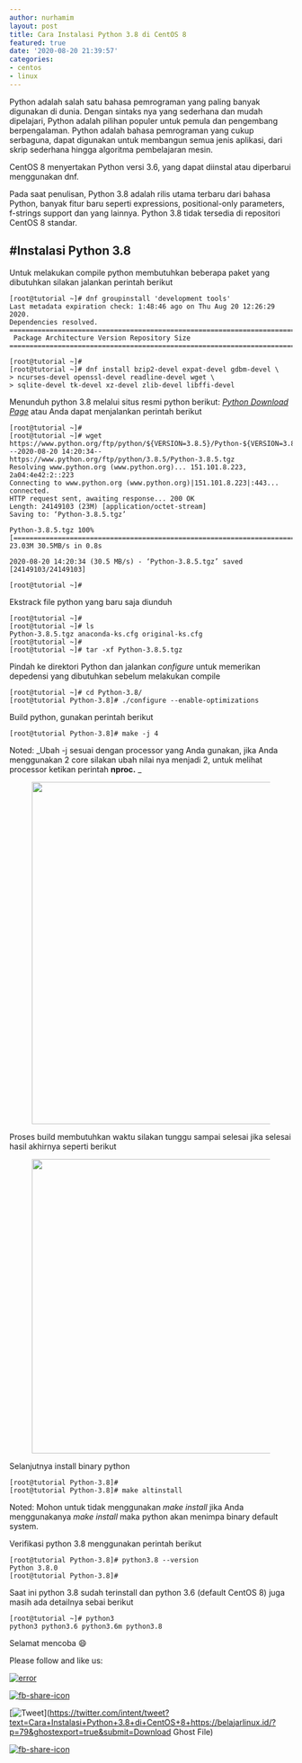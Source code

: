 ```yaml
---
author: nurhamim
layout: post
title: Cara Instalasi Python 3.8 di CentOS 8
featured: true
date: '2020-08-20 21:39:57'
categories:
- centos
- linux
---
```


Python adalah salah satu bahasa pemrograman yang paling banyak digunakan di dunia. Dengan sintaks nya yang sederhana dan mudah dipelajari, Python adalah pilihan populer untuk pemula dan pengembang berpengalaman. Python adalah bahasa pemrograman yang cukup serbaguna, dapat digunakan untuk membangun semua jenis aplikasi, dari skrip sederhana hingga algoritma pembelajaran mesin.

CentOS 8 menyertakan Python versi 3.6, yang dapat diinstal atau diperbarui menggunakan dnf.

Pada saat penulisan, Python 3.8 adalah rilis utama terbaru dari bahasa Python, banyak fitur baru seperti expressions, positional-only parameters, f-strings support dan yang lainnya. Python 3.8 tidak tersedia di repositori CentOS 8 standar.

## #Instalasi Python 3.8

Untuk melakukan compile python membutuhkan beberapa paket yang dibutuhkan silakan jalankan perintah berikut

    [root@tutorial ~]# dnf groupinstall 'development tools'
    Last metadata expiration check: 1:48:46 ago on Thu Aug 20 12:26:29 2020.
    Dependencies resolved.
    ========================================================================================================================
     Package Architecture Version Repository Size
    ========================================================================================================================

    [root@tutorial ~]#
    [root@tutorial ~]# dnf install bzip2-devel expat-devel gdbm-devel \
    > ncurses-devel openssl-devel readline-devel wget \
    > sqlite-devel tk-devel xz-devel zlib-devel libffi-devel

Menunduh python 3.8 melalui situs resmi python berikut: _[Python Download Page](https://www.python.org/downloads/source/)_ atau Anda dapat menjalankan perintah berikut

    [root@tutorial ~]#
    [root@tutorial ~]# wget https://www.python.org/ftp/python/${VERSION=3.8.5}/Python-${VERSION=3.8.5}.tgz
    --2020-08-20 14:20:34-- https://www.python.org/ftp/python/3.8.5/Python-3.8.5.tgz
    Resolving www.python.org (www.python.org)... 151.101.8.223, 2a04:4e42:2::223
    Connecting to www.python.org (www.python.org)|151.101.8.223|:443... connected.
    HTTP request sent, awaiting response... 200 OK
    Length: 24149103 (23M) [application/octet-stream]
    Saving to: ‘Python-3.8.5.tgz’
    
    Python-3.8.5.tgz 100%[======================================================================>] 23.03M 30.5MB/s in 0.8s
    
    2020-08-20 14:20:34 (30.5 MB/s) - ‘Python-3.8.5.tgz’ saved [24149103/24149103]
    
    [root@tutorial ~]#

Ekstrack file python yang baru saja diunduh

    [root@tutorial ~]#
    [root@tutorial ~]# ls
    Python-3.8.5.tgz anaconda-ks.cfg original-ks.cfg
    [root@tutorial ~]#
    [root@tutorial ~]# tar -xf Python-3.8.5.tgz

Pindah ke direktori Python dan jalankan _configure_ untuk memerikan depedensi yang dibutuhkan sebelum melakukan compile

    [root@tutorial ~]# cd Python-3.8/
    [root@tutorial Python-3.8]# ./configure --enable-optimizations

Build python, gunakan perintah berikut

    [root@tutorial Python-3.8]# make -j 4

Noted: _Ubah -j sesuai dengan processor yang Anda gunakan, jika Anda menggunakan 2 core silakan ubah nilai nya menjadi 2, untuk melihat processor ketikan perintah **nproc.** _

<figure class="wp-block-image size-large"><img loading="lazy" width="1024" height="609" src="/content/images/wordpress/2020/08/image-13-1024x609.png" alt="" class="wp-image-82" srcset="/content/images/wordpress/2020/08/image-13-1024x609.png 1024w, /content/images/wordpress/2020/08/image-13-300x178.png 300w, /content/images/wordpress/2020/08/image-13-768x457.png 768w, /content/images/wordpress/2020/08/image-13.png 1083w" sizes="(max-width: 1024px) 100vw, 1024px"></figure>

Proses build membutuhkan waktu silakan tunggu sampai selesai jika selesai hasil akhirnya seperti berikut

<figure class="wp-block-image size-large"><img loading="lazy" width="1024" height="524" src="/content/images/wordpress/2020/08/image-14-1024x524.png" alt="" class="wp-image-83" srcset="/content/images/wordpress/2020/08/image-14-1024x524.png 1024w, /content/images/wordpress/2020/08/image-14-300x153.png 300w, /content/images/wordpress/2020/08/image-14-768x393.png 768w, /content/images/wordpress/2020/08/image-14.png 1359w" sizes="(max-width: 1024px) 100vw, 1024px"></figure>

Selanjutnya install binary python

    [root@tutorial Python-3.8]#
    [root@tutorial Python-3.8]# make altinstall

Noted: Mohon untuk tidak menggunakan _make install_ jika Anda menggunakanya _make install_ maka python akan menimpa binary default system.

Verifikasi python 3.8 menggunakan perintah berikut

    [root@tutorial Python-3.8]# python3.8 --version
    Python 3.8.0
    [root@tutorial Python-3.8]#

Saat ini python 3.8 sudah terinstall dan python 3.6 (default CentOS 8) juga masih ada detailnya sebai berikut

    [root@tutorial ~]# python3
    python3 python3.6 python3.6m python3.8

Selamat mencoba 😄

Please follow and like us:

[![error](/wp-content/plugins/ultimate-social-media-icons/images/follow_subscribe.png)](https://api.follow.it/widgets/icon/VHc3d1lpVGdwRnE5QnV0eERCNUx5RCtvTTVoUkNYS3NNRmd5eVhlQW9tNXRHS3VTbGh6Y0NybkRJRS8zSGpjRDVZb1ZGMlNTSEpJYUpuZzZqNzdnd3VSN3dwM2VlQTF6ejJEaGV5UGRUbnlEcHFNd3luYTV4ZTZtUGowVWI2Q2x8M2kzdnBEeUIrUk5xOFI5TXZ3cHF3bFNQRkRJSGhUNGdrRFd0TlNtdE1OWT0=/OA==/)

[![fb-share-icon](/wp-content/plugins/ultimate-social-media-icons/images/visit_icons/fbshare_bck.png "Facebook Share")](https://www.facebook.com/sharer/sharer.php?u=https%3A%2F%2Fbelajarlinux.id%2F%3Fp%3D79%26ghostexport%3Dtrue%26submit%3DDownload+Ghost+File)

[![Tweet](/wp-content/plugins/ultimate-social-media-icons/images/visit_icons/en_US_Tweet.svg "Tweet")](https://twitter.com/intent/tweet?text=Cara+Instalasi+Python+3.8+di+CentOS+8+https://belajarlinux.id/?p=79&ghostexport=true&submit=Download Ghost File)

[![fb-share-icon](/wp-content/plugins/ultimate-social-media-icons/images/share_icons/Pinterest_Save/en_US_save.svg "Pin Share")](#)

<!--kg-card-end: html-->